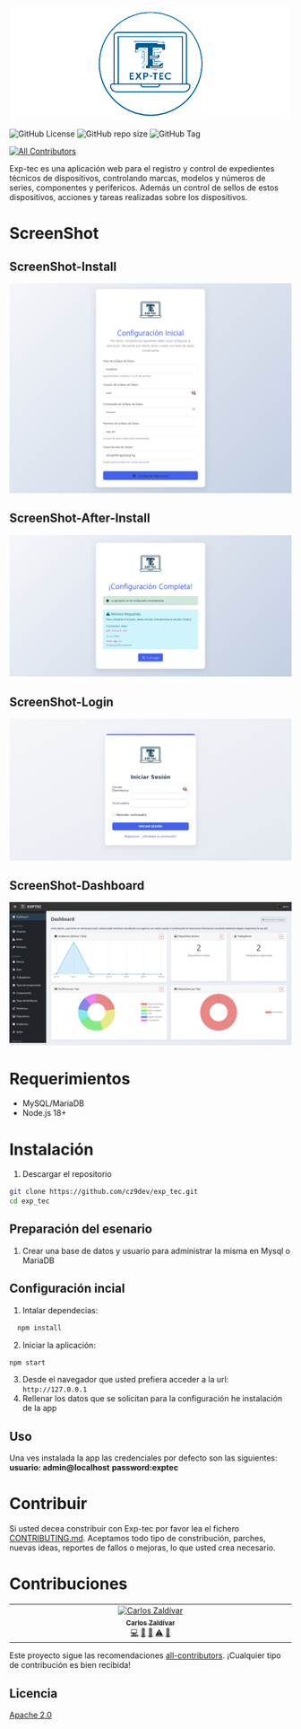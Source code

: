 <p align="center" width="100%" style="filter: brightness(2); background: #889;">
  <img src="imgs/logo.png" width="200" height="200"></br>  
</p>

![GitHub License](https://img.shields.io/github/license/cz9dev/exp_tec)
![GitHub repo size](https://img.shields.io/github/repo-size/cz9dev/exp_tec)
![GitHub Tag](https://img.shields.io/github/v/tag/cz9dev/exp_tec)
<!-- ALL-CONTRIBUTORS-BADGE:START - Do not remove or modify this section -->
[![All Contributors](https://img.shields.io/badge/all_contributors-1-orange.svg?style=flat-square)](#contributors-)
<!-- ALL-CONTRIBUTORS-BADGE:END -->

Exp-tec es una aplicación web para el registro y control de expedientes técnicos de dispositivos, controlando marcas, modelos y números de series, componentes y perifericos. Además un control de sellos de estos dispositivos, acciones y tareas realizadas sobre los dispositivos.

# ScreenShot

## ScreenShot-Install
![](imgs/screenshot-install.png)
## ScreenShot-After-Install
![](imgs/screenshot-after-install.png)
## ScreenShot-Login
![](imgs/screenshot-login.png)
## ScreenShot-Dashboard
![](imgs/screenshot-dashboard.png)

# Requerimientos
- MySQL/MariaDB
- Node.js 18+

# Instalación
1. Descargar el repositorio
```bash
git clone https://github.com/cz9dev/exp_tec.git
cd exp_tec
```
## Preparación del esenario
1. Crear una base de datos y usuario para administrar la misma en Mysql o MariaDB

## Configuración incial
1. Intalar dependecias:
```bash
  npm install
```
2. Iniciar la aplicación:
```bash
npm start
```
3. Desde el navegador que usted prefiera acceder a la url: ```http://127.0.0.1```
4. Rellenar los datos que se solicitan para la configuración he instalación de la app

## Uso
Una ves instalada la app las credenciales por defecto son las siguientes:
**usuario: admin@localhost**
**password:exptec** 

# Contribuir
Si usted decea constribuir con Exp-tec por favor lea el fichero [CONTRIBUTING.md](CONTRIBUTING.md). Aceptamos todo tipo de constribución, parches, nuevas ideas, reportes de fallos o mejoras, lo que usted crea necesario.

# Contribuciones

<!-- ALL-CONTRIBUTORS-LIST:START - Do not remove or modify this section -->
<!-- prettier-ignore-start -->
<!-- markdownlint-disable -->
<table>
  <tbody>
    <tr>
      <td align="center" valign="top" width="14.28%"><a href="https://cz9dev.github.io/"><img src="https://avatars.githubusercontent.com/u/97544746?v=4?s=100" width="100px;" alt="Carlos Zaldívar"/><br /><sub><b>Carlos Zaldívar</b></sub></a><br /><a href="#code-cz9dev" title="Code">💻</a> <a href="#doc-cz9dev" title="Documentation">📖</a> <a href="#design-cz9dev" title="Design">🎨</a> <a href="#test-cz9dev" title="Tests">⚠️</a> <a href="#maintenance-cz9dev" title="Maintenance">🚧</a></td>
    </tr>
  </tbody>
</table>

<!-- markdownlint-restore -->
<!-- prettier-ignore-end -->

<!-- ALL-CONTRIBUTORS-LIST:END -->

Este proyecto sigue las recomendaciones [all-contributors](https://github.com/all-contributors/all-contributors). ¡Cualquier tipo de contribución es bien recibida!


## Licencia
[Apache 2.0](LICENSE)